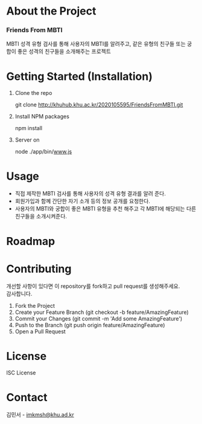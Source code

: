 # About the Project
### Friends From MBTI
MBTI 성격 유형 검사를 통해 사용자의 MBTI를 알려주고, 같은 유형의 친구들 또는 궁합이 좋은 성격의 친구들을 소개해주는 프로젝트

# Getting Started (Installation)
1. Clone the repo   

    git clone http://khuhub.khu.ac.kr/2020105595/FriendsFromMBTI.git
   

2. Install NPM packages   

    npm install
   

3. Server on   

    node ./app/bin/www.js

# Usage
- 직접 제작한 MBTI 검사를 통해 사용자의 성격 유형 결과를 알려 준다.
- 회원가입과 함꼐 간단한 자기 소개 등의 정보 공개를 요청한다.
- 사용자의 MBTI와 궁합이 좋은 MBTI 유형을 추천 해주고 각 MBTI에 해당되는 다른 친구들을 소개시켜준다.

# Roadmap



# Contributing
개선할 사항이 있다면 이 repository를 fork하고 pull request를 생성해주세요.    
감사합니다.
1. Fork the Project
2. Create your Feature Branch (git checkout -b feature/AmazingFeature)
3. Commit your Changes (git commit -m 'Add some AmazingFeature')
4. Push to the Branch (git push origin feature/AmazingFeature)
5. Open a Pull Request

# License
ISC License

# Contact
김민서 - imkmsh@khu.ad.kr
